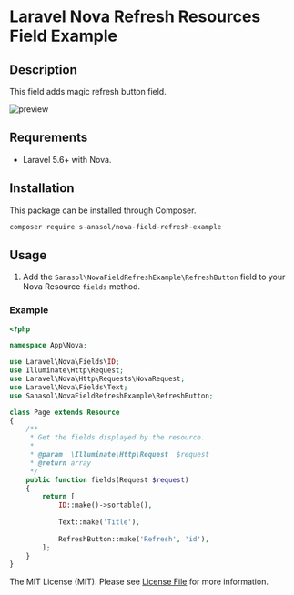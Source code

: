 # Laravel Nova Refresh Resources Field Example

## Description

This field adds magic refresh button field.

![preview](http://g.recordit.co/1VVFOA91TR.gif)

## Requrements

* Laravel 5.6+ with Nova.

## Installation

This package can be installed through Composer.
```bash
composer require s-anasol/nova-field-refresh-example
```

## Usage

1. Add the `Sanasol\NovaFieldRefreshExample\RefreshButton` field to your Nova Resource `fields` method.

### Example

```php
<?php

namespace App\Nova;

use Laravel\Nova\Fields\ID;
use Illuminate\Http\Request;
use Laravel\Nova\Http\Requests\NovaRequest;
use Laravel\Nova\Fields\Text;
use Sanasol\NovaFieldRefreshExample\RefreshButton;

class Page extends Resource
{
    /**
     * Get the fields displayed by the resource.
     *
     * @param  \Illuminate\Http\Request  $request
     * @return array
     */
    public function fields(Request $request)
    {
        return [
            ID::make()->sortable(),
            
            Text::make('Title'),
            
            RefreshButton::make('Refresh', 'id'),
        ];
    }
}

```

The MIT License (MIT). Please see [License File](LICENSE.md) for more information.
